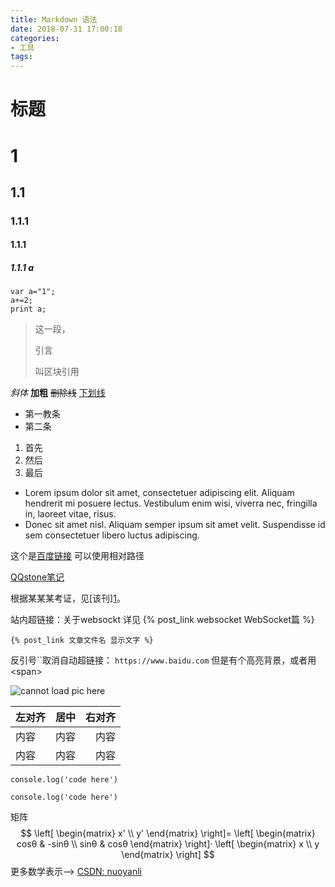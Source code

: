 ```yaml
---
title: Markdown 语法
date: 2018-07-31 17:00:18
categories: 
- 工具
tags: 
---
```

标题
=====
# 1
## 1.1
### 1.1.1
#### 1.1.1
##### 1.1.1 a
```
var a="1";
a+=2;
print a;
```
>这一段，
><p>引言</p>
>叫区块引用

*斜体*
**加粗**
~~删除线~~
<u>下划线</u>
+ 第一教条
+ 第二条

1. 首先
6. 然后
3. 最后


*   Lorem ipsum dolor sit amet, consectetuer adipiscing elit.
Aliquam hendrerit mi posuere lectus. Vestibulum enim wisi,
viverra nec, fringilla in, laoreet vitae, risus.
*   Donec sit amet nisl. Aliquam semper ipsum sit amet velit.
Suspendisse id sem consectetuer libero luctus adipiscing.

这个是[百度链接](http://baidu.com/ "点击进入百度首页") 可以使用相对路径

[QQstone笔记](https://qqstone.github.io/qqsnote/ "进入笔记首页")

根据某某某考证，见[该刊][1](http://baidu.com/ )。

站内超链接：关于websockt 详见 {% post_link websocket WebSocket篇 %}
```
{% post_link 文章文件名 显示文字 %}
```
反引号\`\`取消自动超链接： `https://www.baidu.com` 但是有个高亮背景，或者用\<span>

![cannot load pic here](http://pic108.huitu.com/res/20180719/1301968_20180719100805887080_1.jpg "Light")

左对齐|居中|右对齐
:-----|:--:|-----:
内容|内容|内容
内容|内容|内容

`console.log('code here')`

```
console.log('code here')
```
矩阵
$$
\left[
 \begin{matrix}
   x' \\
   y' 
  \end{matrix}
  \right]=
 \left[
 \begin{matrix}
   cosθ & -sinθ \\
   sinθ & cosθ 
  \end{matrix}
  \right]·
  \left[
 \begin{matrix}
   x \\
   y 
  \end{matrix}
  \right]
$$
更多数学表示--> [CSDN: nuoyanli](https://blog.csdn.net/nuoyanli/article/details/96179976)
